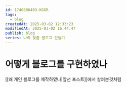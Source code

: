 ```yaml
---
id: 1740886403-KGGR
tags:
  - blog
createdAt: 2025-03-02 12:33:23
modifiedAt: 2025-03-02 16:44:47
publish: blog
series: 나의 맞춤 블로그 만들기
---
```


# 어떻게 블로그를 구현하였나

[[왜 개인 블로그를 제작하였나|앞선 포스트]]에서 살펴본것처럼
